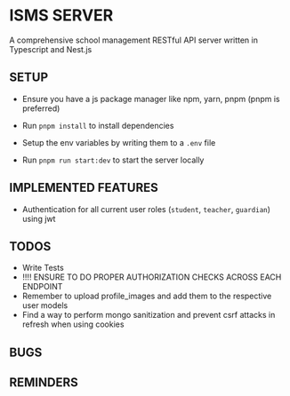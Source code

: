 # ISMS  SERVER
A comprehensive school management RESTful API server written in Typescript and Nest.js

## SETUP
- Ensure you have a js package manager like npm, yarn, pnpm (pnpm is preferred)

- Run `pnpm install` to install dependencies

- Setup the env variables by writing them to a `.env` file

- Run `pnpm run start:dev` to start the server locally


## IMPLEMENTED FEATURES
- Authentication for all current user roles (`student`, `teacher`, `guardian`) using jwt

## TODOS
- Write Tests
- !!!! ENSURE TO DO PROPER AUTHORIZATION CHECKS ACROSS EACH ENDPOINT
- Remember to upload profile_images and add them to the respective user models
- Find a way to perform mongo sanitization and prevent csrf attacks in refresh when using cookies


## BUGS


## REMINDERS